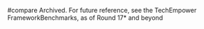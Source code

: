 #compare
Archived. For future reference, see the TechEmpower FrameworkBenchmarks, as of Round 17* and beyond